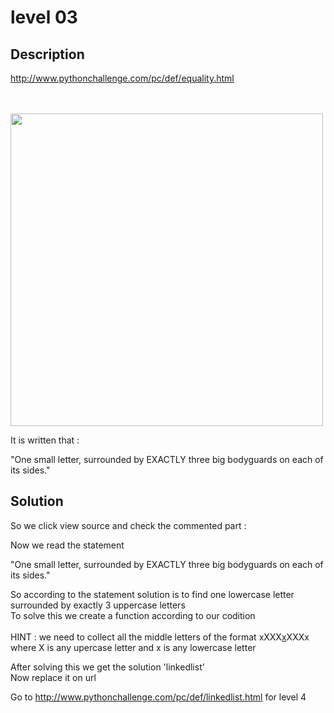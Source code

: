 # level 03
## Description
http://www.pythonchallenge.com/pc/def/equality.html

<br>

<br>

<img src="http://www.pythonchallenge.com/pc/def/bodyguard.jpg" width="500px">

<br>

It is written that : <br>

"One small letter, surrounded by EXACTLY three big bodyguards on each of its sides." <br> 

## Solution

So we click view source and check the commented part : <br>

Now we read the statement
 <br>

"One small letter, surrounded by EXACTLY three big bodyguards on each of its sides."
 <br>

So according to the statement solution is to find one lowercase letter surrounded by exactly 3 uppercase letters  <br> 
To solve this we create a function according to our codition <br>
 <br>
 HINT : we need to collect all the middle letters of the format xXXX<u>x</u>XXXx
where X is any upercase letter and x is any lowercase letter <br>

After solving this we get the solution 'linkedlist' <br>
Now replace it on  url <br>

Go to  http://www.pythonchallenge.com/pc/def/linkedlist.html
for level 4